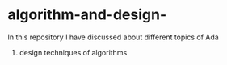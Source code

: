 # algorithm-and-design-
In this repository I have discussed about different topics of Ada 
1) design techniques of algorithms 
